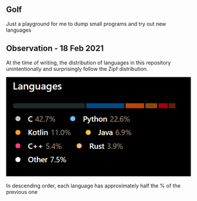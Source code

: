 ## Golf

Just a playground for me to dump small programs and try out new languages

## Observation - 18 Feb 2021

At the time of writing, the distribution of languages in this repository unintentionally and surprisingly follow the Zipf distribution.

![](https://github.com/George-lewis/Golf/blob/master/languages.png)

In descending order, each language has approximately half the % of the previous one
